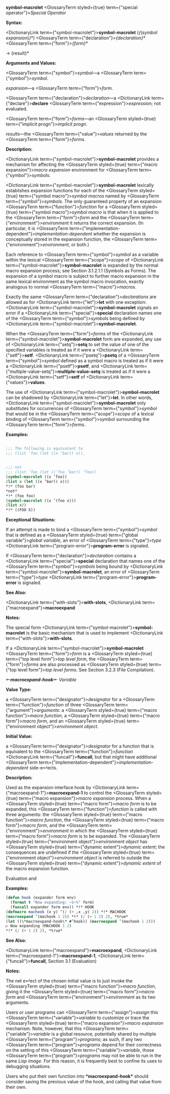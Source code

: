 **symbol-macrolet** <GlossaryTerm styled={true} term={"special operator"}><i>Special Operator</i></GlossaryTerm> 



**Syntax:** 



<DictionaryLink  term={"symbol-macrolet"}><b>symbol-macrolet</b></DictionaryLink> (*\{*(*symbol expansion*)*\}*\*) <GlossaryTerm  term={"declaration"}><i>\{declaration\}</i></GlossaryTerm>\* <GlossaryTerm  term={"form"}><i>\{form\}</i></GlossaryTerm>\* 



→ \{result\}\* 



**Arguments and Values:** 



<GlossaryTerm  term={"symbol"}><i>symbol</i></GlossaryTerm>—a <GlossaryTerm  term={"symbol"}><i>symbol</i></GlossaryTerm>. 



*expansion*—a <GlossaryTerm  term={"form"}><i>form</i></GlossaryTerm>. 



<GlossaryTerm  term={"declaration"}><i>declaration</i></GlossaryTerm>—a <DictionaryLink  term={"declare"}><b>declare</b></DictionaryLink> <GlossaryTerm  term={"expression"}><i>expression</i></GlossaryTerm>; not evaluated. 



<GlossaryTerm  term={"form"}><i>forms</i></GlossaryTerm>—an <GlossaryTerm styled={true} term={"implicit progn"}><i>implicit progn</i></GlossaryTerm>. 



*results*—the <GlossaryTerm  term={"value"}><i>values</i></GlossaryTerm> returned by the <GlossaryTerm  term={"form"}><i>forms</i></GlossaryTerm>. 



**Description:** 



<DictionaryLink  term={"symbol-macrolet"}><b>symbol-macrolet</b></DictionaryLink> provides a mechanism for affecting the <GlossaryTerm styled={true} term={"macro expansion"}><i>macro expansion</i></GlossaryTerm> environment for <GlossaryTerm  term={"symbol"}><i>symbols</i></GlossaryTerm>. 



<DictionaryLink  term={"symbol-macrolet"}><b>symbol-macrolet</b></DictionaryLink> lexically establishes expansion functions for each of the <GlossaryTerm styled={true} term={"symbol macro"}><i>symbol macros</i></GlossaryTerm> named by <GlossaryTerm  term={"symbol"}><i>symbols</i></GlossaryTerm>. The only guaranteed property of an expansion <GlossaryTerm  term={"function"}><i>function</i></GlossaryTerm> for a <GlossaryTerm styled={true} term={"symbol macro"}><i>symbol macro</i></GlossaryTerm> is that when it is applied to the <GlossaryTerm  term={"form"}><i>form</i></GlossaryTerm> and the <GlossaryTerm  term={"environment"}><i>environment</i></GlossaryTerm> it returns the correct expansion. (In particular, it is <GlossaryTerm  term={"implementation-dependent"}><i>implementation-dependent</i></GlossaryTerm> whether the expansion is conceptually stored in the expansion function, the <GlossaryTerm  term={"environment"}><i>environment</i></GlossaryTerm>, or both.) 



Each reference to <GlossaryTerm  term={"symbol"}><i>symbol</i></GlossaryTerm> as a variable within the lexical <GlossaryTerm  term={"scope"}><i>scope</i></GlossaryTerm> of <DictionaryLink  term={"symbol-macrolet"}><b>symbol-macrolet</b></DictionaryLink> is expanded by the normal macro expansion process; see Section 3.1.2.1.1 (Symbols as Forms). The expansion of a symbol macro is subject to further macro expansion in the same lexical environment as the symbol macro invocation, exactly analogous to normal <GlossaryTerm  term={"macro"}><i>macros</i></GlossaryTerm>. 



Exactly the same <GlossaryTerm  term={"declaration"}><i>declarations</i></GlossaryTerm> are allowed as for <DictionaryLink  term={"let"}><b>let</b></DictionaryLink> with one exception: <DictionaryLink  term={"symbol-macrolet"}><b>symbol-macrolet</b></DictionaryLink> signals an error if a <DictionaryLink  term={"special"}><b>special</b></DictionaryLink> declaration names one of the <GlossaryTerm  term={"symbol"}><i>symbols</i></GlossaryTerm> being defined by <DictionaryLink  term={"symbol-macrolet"}><b>symbol-macrolet</b></DictionaryLink>. 



When the <GlossaryTerm  term={"form"}><i>forms</i></GlossaryTerm> of the <DictionaryLink  term={"symbol-macrolet"}><b>symbol-macrolet</b></DictionaryLink> form are expanded, any use of <DictionaryLink  term={"setq"}><b>setq</b></DictionaryLink> to set the value of one of the specified variables is treated as if it were a <DictionaryLink  term={"setf"}><b>setf</b></DictionaryLink>. <DictionaryLink  term={"psetq"}><b>psetq</b></DictionaryLink> of a <GlossaryTerm  term={"symbol"}><i>symbol</i></GlossaryTerm> defined as a symbol macro is treated as if it were a <DictionaryLink  term={"psetf"}><b>psetf</b></DictionaryLink>, and <DictionaryLink  term={"multiple-value-setq"}><b>multiple-value-setq</b></DictionaryLink> is treated as if it were a <DictionaryLink  term={"setf"}><b>setf</b></DictionaryLink> of <DictionaryLink  term={"values"}><b>values</b></DictionaryLink>. 



The use of <DictionaryLink  term={"symbol-macrolet"}><b>symbol-macrolet</b></DictionaryLink> can be shadowed by <DictionaryLink  term={"let"}><b>let</b></DictionaryLink>. In other words, <DictionaryLink  term={"symbol-macrolet"}><b>symbol-macrolet</b></DictionaryLink> only substitutes for occurrences of <GlossaryTerm  term={"symbol"}><i>symbol</i></GlossaryTerm> that would be in the <GlossaryTerm  term={"scope"}><i>scope</i></GlossaryTerm> of a lexical binding of <GlossaryTerm  term={"symbol"}><i>symbol</i></GlossaryTerm> surrounding the <GlossaryTerm  term={"form"}><i>forms</i></GlossaryTerm>. 



**Examples:**
```lisp
 
;;; The following is equivalent to 
;;; (list ’foo (let ((x ’bar)) x)), 
 
 
;;; not 
;;; (list ’foo (let ((’foo ’bar)) ’foo)) 
(symbol-macrolet ((x ’foo)) 
(list x (let ((x ’bar)) x))) 
*!* (foo bar) 
*not* 
*!* (foo foo) 
(symbol-macrolet ((x ’(foo x))) 
(list x)) 
*!* ((FOO X)) 
```
**Exceptional Situations:** 



If an attempt is made to bind a <GlossaryTerm  term={"symbol"}><i>symbol</i></GlossaryTerm> that is defined as a <GlossaryTerm styled={true} term={"global variable"}><i>global variable</i></GlossaryTerm>, an error of <GlossaryTerm  term={"type"}><i>type</i></GlossaryTerm> <DictionaryLink  term={"program-error"}><b>program-error</b></DictionaryLink> is signaled. 



If <GlossaryTerm  term={"declaration"}><i>declaration</i></GlossaryTerm> contains a <DictionaryLink  term={"special"}><b>special</b></DictionaryLink> declaration that names one of the <GlossaryTerm  term={"symbol"}><i>symbols</i></GlossaryTerm> being bound by <DictionaryLink  term={"symbol-macrolet"}><b>symbol-macrolet</b></DictionaryLink>, an error of <GlossaryTerm  term={"type"}><i>type</i></GlossaryTerm> <DictionaryLink  term={"program-error"}><b>program-error</b></DictionaryLink> is signaled. 



**See Also:** 



<DictionaryLink  term={"with-slots"}><b>with-slots</b></DictionaryLink>, <DictionaryLink  term={"macroexpand"}><b>macroexpand</b></DictionaryLink> 



**Notes:** 



The special form <DictionaryLink  term={"symbol-macrolet"}><b>symbol-macrolet</b></DictionaryLink> is the basic mechanism that is used to implement <DictionaryLink  term={"with-slots"}><b>with-slots</b></DictionaryLink>. 



If a <DictionaryLink  term={"symbol-macrolet"}><b>symbol-macrolet</b></DictionaryLink> <GlossaryTerm  term={"form"}><i>form</i></GlossaryTerm> is a <GlossaryTerm styled={true} term={"top level form"}><i>top level form</i></GlossaryTerm>, the <GlossaryTerm  term={"form"}><i>forms</i></GlossaryTerm> are also processed as <GlossaryTerm styled={true} term={"top level form"}><i>top level forms</i></GlossaryTerm>. See Section 3.2.3 (File Compilation). 



*⇤***macroexpand-hook***⇤ Variable* 



**Value Type:** 



a <GlossaryTerm  term={"designator"}><i>designator</i></GlossaryTerm> for a <GlossaryTerm  term={"function"}><i>function</i></GlossaryTerm> of three <GlossaryTerm  term={"argument"}><i>arguments</i></GlossaryTerm>: a <GlossaryTerm styled={true} term={"macro function"}><i>macro function</i></GlossaryTerm>, a <GlossaryTerm styled={true} term={"macro form"}><i>macro form</i></GlossaryTerm>, and an <GlossaryTerm styled={true} term={"environment object"}><i>environment object</i></GlossaryTerm>. 



**Initial Value:** 



a <GlossaryTerm  term={"designator"}><i>designator</i></GlossaryTerm> for a function that is equivalent to the <GlossaryTerm  term={"function"}><i>function</i></GlossaryTerm> <DictionaryLink  term={"funcall"}><b>funcall</b></DictionaryLink>, but that might have additional <GlossaryTerm  term={"implementation-dependent"}><i>implementation-dependent</i></GlossaryTerm> side-e↵ects. 



**Description:** 



Used as the expansion interface hook by <DictionaryLink  term={"macroexpand-1"}><b>macroexpand-1</b></DictionaryLink> to control the <GlossaryTerm styled={true} term={"macro expansion"}><i>macro expansion</i></GlossaryTerm> process. When a <GlossaryTerm styled={true} term={"macro form"}><i>macro form</i></GlossaryTerm> is to be expanded, this <GlossaryTerm  term={"function"}><i>function</i></GlossaryTerm> is called with three arguments: the <GlossaryTerm styled={true} term={"macro function"}><i>macro function</i></GlossaryTerm>, the <GlossaryTerm styled={true} term={"macro form"}><i>macro form</i></GlossaryTerm>, and the <GlossaryTerm  term={"environment"}><i>environment</i></GlossaryTerm> in which the <GlossaryTerm styled={true} term={"macro form"}><i>macro form</i></GlossaryTerm> is to be expanded. The <GlossaryTerm styled={true} term={"environment object"}><i>environment object</i></GlossaryTerm> has <GlossaryTerm styled={true} term={"dynamic extent"}><i>dynamic extent</i></GlossaryTerm>; the consequences are undefined if the <GlossaryTerm styled={true} term={"environment object"}><i>environment object</i></GlossaryTerm> is referred to outside the <GlossaryTerm styled={true} term={"dynamic extent"}><i>dynamic extent</i></GlossaryTerm> of the macro expansion function. 



Evaluation and 



 



 



**Examples:**
```lisp
(defun hook (expander form env) 
  (format t "Now expanding: ~S~%" form) 
  (funcall expander form env)) *!* HOOK 
(defmacro machook (x y) ‘(/ (+ ,x ,y) 2)) *!* MACHOOK 
(macroexpand ’(machook 1 2)) *!* (/ (+ 1 2) 2), *true* 
(let ((\*macroexpand-hook\* #’hook)) (macroexpand ’(machook 1 2))) 
▷ Now expanding (MACHOOK 1 2) 
*!* (/ (+ 1 2) 2), *true* 
```
**See Also:** 



<DictionaryLink  term={"macroexpand"}><b>macroexpand</b></DictionaryLink>, <DictionaryLink  term={"macroexpand-1"}><b>macroexpand-1</b></DictionaryLink>, <DictionaryLink  term={"funcall"}><b>funcall</b></DictionaryLink>, Section 3.1 (Evaluation) 



**Notes:** 



The net e↵ect of the chosen initial value is to just invoke the <GlossaryTerm styled={true} term={"macro function"}><i>macro function</i></GlossaryTerm>, giving it the <GlossaryTerm styled={true} term={"macro form"}><i>macro form</i></GlossaryTerm> and <GlossaryTerm  term={"environment"}><i>environment</i></GlossaryTerm> as its two arguments. 



Users or user programs can <GlossaryTerm  term={"assign"}><i>assign</i></GlossaryTerm> this <GlossaryTerm  term={"variable"}><i>variable</i></GlossaryTerm> to customize or trace the <GlossaryTerm styled={true} term={"macro expansion"}><i>macro expansion</i></GlossaryTerm> mechanism. Note, however, that this <GlossaryTerm  term={"variable"}><i>variable</i></GlossaryTerm> is a global resource, potentially shared by multiple <GlossaryTerm  term={"program"}><i>programs</i></GlossaryTerm>; as such, if any two <GlossaryTerm  term={"program"}><i>programs</i></GlossaryTerm> depend for their correctness on the setting of this <GlossaryTerm  term={"variable"}><i>variable</i></GlossaryTerm>, those <GlossaryTerm  term={"program"}><i>programs</i></GlossaryTerm> may not be able to run in the same *Lisp image*. For this reason, it is frequently best to confine its uses to debugging situations. 



Users who put their own function into **\*macroexpand-hook\*** should consider saving the previous value of the hook, and calling that value from their own. 



